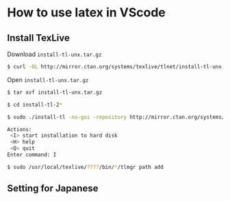 # How to use latex in VScode

## Install TexLive

Download `install-tl-unx.tar.gz`
```zsh
$ curl -OL http://mirror.ctan.org/systems/texlive/tlnet/install-tl-unx.tar.gz
```

Open `install-tl-unx.tar.gz`
```zsh
$ tar xvf install-tl-unx.tar.gz
```



```zsh
$ cd install-tl-2*
```


```zsh
$ sudo ./install-tl -no-gui -repository http://mirror.ctan.org/systems/texlive/tlnet/
```



```zsh
Actions:
 <I> start installation to hard disk
 <H> help
 <Q> quit
Enter command: I
```

```zsh
$ sudo /usr/local/texlive/????/bin/*/tlmgr path add
```

<!--
install-tl-unx.tar.gz をダウンロードします．
$ curl -OL http://mirror.ctan.org/systems/texlive/tlnet/install-tl-unx.tar.gz

install-tl-unx.tar.gz を展開します．
$ tar xvf install-tl-unx.tar.gz

展開したインストーラのディレクトリに移動します．
$ cd install-tl-2*

root 権限でインストーラを実行します． デフォルトでは Tcl/Tk による GUI インストーラが起動します．-no-gui オプションでテキストモードで起動します．-repository オプションでダウンロードするリポジトリを指定できます．
$ sudo ./install-tl -no-gui -repository http://mirror.ctan.org/systems/texlive/tlnet/
...
Actions:
 <I> start installation to hard disk
 <H> help
 <Q> quit
Enter command: I
I を入力してインストールを開始します． サーバーの接続エラーが発生したり，何らかの理由により取得したアーカイブに問題があったりした場合はインストールが途中でストップします． この場合は，以下のコマンドで途中から再開できたりできなかったりします．

$ sudo ./install-tl -no-gui -profile installation.profile
再開できない場合は接続先を変更するか，または ISO ファイルをミラーサイトからダウンロードしてインストールしてください．

インストールが終了したら /usr/local/bin ディレクトリ配下にシンボリックリンクを追加します．
$ sudo /usr/local/texlive/????/bin/*/tlmgr path add

上記の ???? は 2021，* は universal-darwin にマッチすることが想定されていますがうまく動作しない場合は以下のようにして具体的なディレクトリ名を指定してください．
$ sudo /usr/local/texlive/2021/bin/universal-darwin/tlmgr path add

-->
## Setting for Japanese








